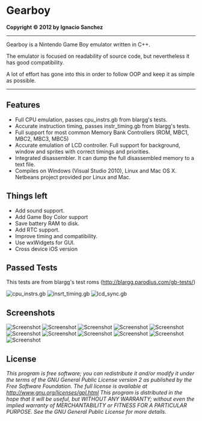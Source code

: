 Gearboy
=======
<b>Copyright &copy; 2012 by Ignacio Sanchez</b>

----------

Gearboy is a Nintendo Game Boy emulator written in C++.

The emulator is focused on readability of source code, but nevertheless it has good compatibility.

A lot of effort has gone into this in order to follow OOP and keep it as simple as possible.

----------

Features
--------

- Full CPU emulation, passes cpu_instrs.gb from blargg's tests.
- Accurate instruction timing, passes instr_timing.gb from blargg's tests.
- Full support for most common Memory Bank Controllers (ROM, MBC1, MBC2, MBC3, MBC5)
- Accurate emulation of LCD controller. Full support for background, window and sprites with correct timings and priorities.
- Integrated disassembler. It can dump the full disassembled memory to a text file.
- Compiles on Windows (Visual Studio 2010), Linux and Mac OS X. Netbeans project provided por Linux and Mac.

Things left
-----------

- Add sound support.
- Add Game Boy Color support
- Save battery RAM to disk.
- Add RTC support.
- Improve timing and compatibility.
- Use wxWidgets for GUI.
- Cross device iOS version

Passed Tests
------------

This tests are from blargg's test roms (http://blargg.parodius.com/gb-tests/)

![cpu_instrs.gb](http://www.geardome.com/files/gearboy/12.png) ![insrt_timing.gb](http://www.geardome.com/files/gearboy/13.png) 
![lcd_sync.gb](http://www.geardome.com/files/gearboy/14.png)

Screenshots
-----------

![Screenshot](http://www.geardome.com/files/gearboy/1.png) ![Screenshot](http://www.geardome.com/files/gearboy/2.png)
![Screenshot](http://www.geardome.com/files/gearboy/3a.png) ![Screenshot](http://www.geardome.com/files/gearboy/4a.png)
![Screenshot](http://www.geardome.com/files/gearboy/5.png) ![Screenshot](http://www.geardome.com/files/gearboy/6.png)
![Screenshot](http://www.geardome.com/files/gearboy/7.png) ![Screenshot](http://www.geardome.com/files/gearboy/8.png)
![Screenshot](http://www.geardome.com/files/gearboy/9.png) ![Screenshot](http://www.geardome.com/files/gearboy/10.png)
![Screenshot](http://www.geardome.com/files/gearboy/11.png)

License
-------

<i>This program is free software; you can redistribute it and/or modify it under the terms of the GNU General Public License version 2 as published by the Free Software Foundation. The full license is available at http://www.gnu.org/licenses/gpl.html This program is distributed in the hope that it will be useful, but WITHOUT ANY WARRANTY; without even the implied warranty of MERCHANTABILITY or FITNESS FOR A PARTICULAR PURPOSE. See the GNU General Public License for more details.</i>